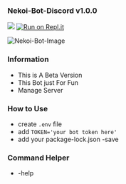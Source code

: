 ### Nekoi-Bot-Discord v1.0.0
<a href="https://github.com/DomathID/Nekoi69/blob/master/LICENSE"><img src="https://img.shields.io/badge/license-AGPL%20v3-lightgray.svg"></a>
[![Run on Repl.it](https://repl.it/badge/github/DOMATH69/wibu-bot)](https://repl.it/github/DOMATH69/wibu-bot)

![Nekoi-Bot-Image](https://user-images.githubusercontent.com/68462743/87853613-bbd57680-c935-11ea-86ce-6d8cdcd13d89.gif)

 ### Information
- This is A Beta Version
- This Bot just For Fun
- Manage Server 

### How to Use 
- create `.env` file 
- add `TOKEN='your bot token here'`
- add your package-lock.json 
-save

### Command Helper
- -help
